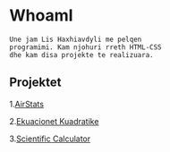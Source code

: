 # WhoamI

```
Une jam Lis Haxhiavdyli me pelqen 
programimi. Kam njohuri rreth HTML-CSS
dhe kam disa projekte te realizuara.
```

## Projektet

1.<a href="https://airstats.netlify.app/" target="_blank">AirStats</a>

2.<a href="https://ekuacionet-kuadratike.netlify.app/" target="_blank">Ekuacionet Kuadratike</a>

3.<a href="https://electronic-calculator.netlify.app/" target="_blank">Scientific Calculator</a>